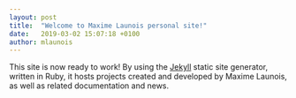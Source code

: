 ```yaml
---
layout: post
title:  "Welcome to Maxime Launois personal site!"
date:   2019-03-02 15:07:18 +0100
author: mlaunois
---
```

This site is now ready to work! By using the [Jekyll](https://jekyllrb.com/) static site generator, written in Ruby, it hosts projects created and developed by Maxime Launois, as well as related documentation and news.
